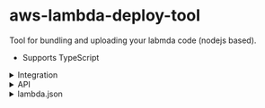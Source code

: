 # aws-lambda-deploy-tool

Tool for bundling and uploading your labmda code (nodejs based).

* Supports TypeScript

<details>
<summary>Integration</summary>


Project structure:

```
node_modules
build
    main.js
    utils.js
src
    main.ts
    utils.ts
package.json
```

### Configure AWS CLI
[en](https://aws.amazon.com/en/cli/) [ru](https://aws.amazon.com/ru/cli/) guide

### Install tool

```
npm i https://github.com/Morglod/aws-lambda-deploy-js
```

### Create config file for lambda

```
src
    lambda.json
```

with this content:

```json
{
    "functionName": "myFunctionName",
    "dependencies": {
        "myDependency": "version"
    }
}
```

### Create build script

```
build_tools
    deploy.js
```

with this content:

```js
var tool = require('aws-lambda-deploy-tool');
tool.bundle(require('path').join(__dirname, '..'));
```

### Add script

in

```
package.json
```

```json
{
    "scripts": {
        "deployLambda": "node build_tools/deploy.js"
    }
}
```

or update your build script, eg:

```json
{
    "scripts": {
        "build": "tsc && node build_tools/deploy.js"
    }
}
```

Now just run:
```
npm run deployLambda
```

`build_tools/deploy.js` will call `aws-lambda-deploy-js` to bundle your module.  
`src/lambda.json` will be copied to `build` and all dependencies from `lambda.json` will be installed as `build/node_modules`.  
Then `aws-lambda-deploy-js` bundle to zip file `build` directory and call `aws cli` to update lambda's code.

</details>

<details>
<summary>API</summary>

### Bundle

```js
bundle(lambdaPackagePath: string, outputZip: string = './build.zip'): Promise<boolean>
```

* `lambdaPackagePath` - path to bundling module root directory.
* `outputZip` - path to output.

</details>

<details>
<summary>lambda.json</summary>

```ts
{
    functionName: string,
    role?: string,
    handler?: string,
    description?: string,
    timeout?: string,
    memorySize?: string,
    vpcConfig?: string,
    environment?: string,
    runtime?:
        'nodejs' |
        'nodejs4.3' |
        'nodejs6.10' |
        'java8' |
        'python2.7' |
        'python3.6' |
        'dotnetcore1.0' |
        'dotnetcore2.0' |
        'nodejs4.3-edge' |
        'go1.x',
    deadLetterConfig?: string,
    kmsArnKey?: string,
    tracingConfig?: string,
    revisionId?: string,
    dependencies?: { [depName: string]: string }
}
```

</details>